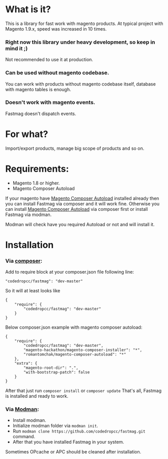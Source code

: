 # What is it?
This is a library for fast work with magento products. At typical project with Magento 1.9.x, speed was increased in 10 times.
### Right now this library under heavy development, so keep in mind it ;)
Not recommended to use it at production.
### Can be used without magento codebase.
You can work with products without magento codebase itself, database with magento tables is enough.
### Doesn't work with magento events.
Fastmag doesn't dispatch events.
# For what?
Import/export products, manage big scope of products and so on.
# Requirements:
* Magento 1.8 or higher.
* Magento Composer Autoload

If your magento have [Magento Composer Autoload](https://github.com/romantomchak/magento-composer-autoload) installed already then you can install Fastmag via composer and it will work fine. 
Otherwise you can install [Magento Composer Autoload](https://github.com/romantomchak/magento-composer-autoload) via composer first or install Fastmag via modman. 

Modman will check have you required Autoload or not and will install it.

# Installation
### Via [composer](https://getcomposer.org):
Add to require block at your composer.json file following line:
```
"codedropcc/fastmag": "dev-master"
```
So it will at least looks like

```
{
    "require": {
        "codedropcc/fastmag": "dev-master"
    }
}
```
Below composer.json example with magento composer autoload:
```
{
    "require": {
        "codedropcc/fastmag": "dev-master",
        "magento-hackathon/magento-composer-installer": "*",
        "romantomchak/magento-composer-autoload": "*"
    },
    "extra": {
        "magento-root-dir": ".",
        "with-bootstrap-patch": false
    }
}
```

After that just run ```composer install``` or ```composer update```
That's all, Fastmag is installed and ready to work.

### Via [Modman](https://github.com/colinmollenhour/modman):
* Install modman.
* Initialize modman folder via ```modman init```.
* Run ```modman clone https://github.com/codedropcc/fastmag.git``` command.
* After that you have installed Fastmag in your system.

Sometimes OPcache or APC should be cleaned after installation.